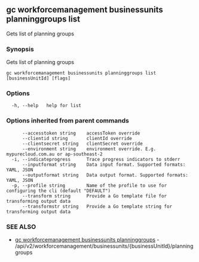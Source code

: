 ## gc workforcemanagement businessunits planninggroups list

Gets list of planning groups

### Synopsis

Gets list of planning groups

```
gc workforcemanagement businessunits planninggroups list [businessUnitId] [flags]
```

### Options

```
  -h, --help   help for list
```

### Options inherited from parent commands

```
      --accesstoken string    accessToken override
      --clientid string       clientId override
      --clientsecret string   clientSecret override
      --environment string    environment override. E.g. mypurecloud.com.au or ap-southeast-2
  -i, --indicateprogress      Trace progress indicators to stderr
      --inputformat string    Data input format. Supported formats: YAML, JSON
      --outputformat string   Data output format. Supported formats: YAML, JSON
  -p, --profile string        Name of the profile to use for configuring the cli (default "DEFAULT")
      --transform string      Provide a Go template file for transforming output data
      --transformstr string   Provide a Go template string for transforming output data
```

### SEE ALSO

* [gc workforcemanagement businessunits planninggroups](gc_workforcemanagement_businessunits_planninggroups.html)	 - /api/v2/workforcemanagement/businessunits/{businessUnitId}/planninggroups


